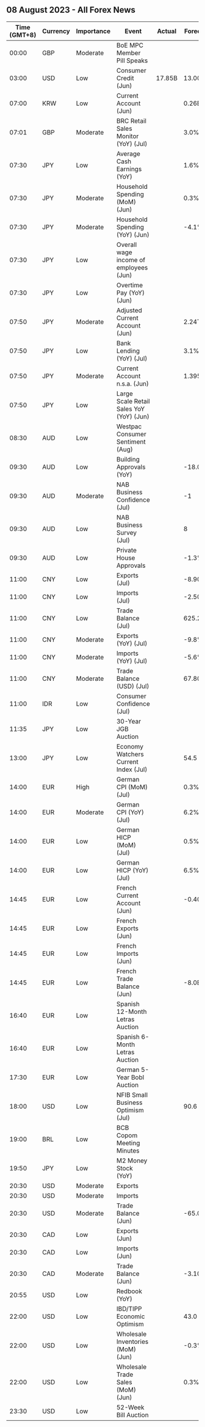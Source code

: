## 08 August 2023 - All Forex News

| Time (GMT+8) | Currency | Importance | Event | Actual | Forecast | Previous |
|------|----------|------------|-------|--------|----------|----------|
| 00:00 | GBP | Moderate | BoE MPC Member Pill Speaks |  |  |  |
| 03:00 | USD | Low | Consumer Credit (Jun) | 17.85B | 13.00B | 9.46B |
| 07:00 | KRW | Low | Current Account (Jun) |  | 0.26B | 1.93B |
| 07:01 | GBP | Moderate | BRC Retail Sales Monitor (YoY) (Jul) |  | 3.0% | 4.2% |
| 07:30 | JPY | Low | Average Cash Earnings (YoY) |  | 1.6% | 2.5% |
| 07:30 | JPY | Moderate | Household Spending (MoM) (Jun) |  | 0.3% | -1.1% |
| 07:30 | JPY | Moderate | Household Spending (YoY) (Jun) |  | -4.1% | -4.0% |
| 07:30 | JPY | Low | Overall wage income of employees (Jun) |  |  | 2.9% |
| 07:30 | JPY | Low | Overtime Pay (YoY) (Jun) |  |  | 0.50% |
| 07:50 | JPY | Moderate | Adjusted Current Account (Jun) |  | 2.24T | 1.70T |
| 07:50 | JPY | Low | Bank Lending (YoY) (Jul) |  | 3.1% | 3.2% |
| 07:50 | JPY | Moderate | Current Account n.s.a. (Jun) |  | 1.395T | 1.862T |
| 07:50 | JPY | Low | Large Scale Retail Sales YoY (YoY) (Jun) |  |  | 4.0% |
| 08:30 | AUD | Low | Westpac Consumer Sentiment (Aug) |  |  | 2.7% |
| 09:30 | AUD | Low | Building Approvals (YoY) |  | -18.00% | -9.80% |
| 09:30 | AUD | Moderate | NAB Business Confidence (Jul) |  | -1 | 0 |
| 09:30 | AUD | Low | NAB Business Survey (Jul) |  | 8 | 9 |
| 09:30 | AUD | Low | Private House Approvals |  | -1.3% | 0.8% |
| 11:00 | CNY | Low | Exports (Jul) |  | -8.90M | -8.30M |
| 11:00 | CNY | Low | Imports (Jul) |  | -2.50M | -2.60M |
| 11:00 | CNY | Low | Trade Balance (Jul) |  | 625.25M | 491.25M |
| 11:00 | CNY | Moderate | Exports (YoY) (Jul) |  | -9.8% | -12.4% |
| 11:00 | CNY | Moderate | Imports (YoY) (Jul) |  | -5.6% | -6.8% |
| 11:00 | CNY | Moderate | Trade Balance (USD) (Jul) |  | 67.80B | 70.62B |
| 11:00 | IDR | Low | Consumer Confidence (Jul) |  |  | 127.1 |
| 11:35 | JPY | Low | 30-Year JGB Auction |  |  | 1.222% |
| 13:00 | JPY | Low | Economy Watchers Current Index (Jul) |  | 54.5 | 53.6 |
| 14:00 | EUR | High | German CPI (MoM) (Jul) |  | 0.3% | 0.3% |
| 14:00 | EUR | Moderate | German CPI (YoY) (Jul) |  | 6.2% | 6.4% |
| 14:00 | EUR | Low | German HICP (MoM) (Jul) |  | 0.5% | 0.4% |
| 14:00 | EUR | Low | German HICP (YoY) (Jul) |  | 6.5% | 6.8% |
| 14:45 | EUR | Low | French Current Account (Jun) |  | -0.40B | -0.70B |
| 14:45 | EUR | Low | French Exports (Jun) |  |  | 52.3B |
| 14:45 | EUR | Low | French Imports (Jun) |  |  | 60.8B |
| 14:45 | EUR | Low | French Trade Balance (Jun) |  | -8.0B | -8.4B |
| 16:40 | EUR | Low | Spanish 12-Month Letras Auction |  |  | 3.775% |
| 16:40 | EUR | Low | Spanish 6-Month Letras Auction |  |  | 3.599% |
| 17:30 | EUR | Low | German 5-Year Bobl Auction |  |  | 2.710% |
| 18:00 | USD | Low | NFIB Small Business Optimism (Jul) |  | 90.6 | 91.0 |
| 19:00 | BRL | Low | BCB Copom Meeting Minutes |  |  |  |
| 19:50 | JPY | Low | M2 Money Stock (YoY) |  |  | 2.6% |
| 20:30 | USD | Moderate | Exports |  |  | 247.10B |
| 20:30 | USD | Moderate | Imports |  |  | 316.10B |
| 20:30 | USD | Moderate | Trade Balance (Jun) |  | -65.00B | -69.00B |
| 20:30 | CAD | Low | Exports (Jun) |  |  | 61.53B |
| 20:30 | CAD | Low | Imports (Jun) |  |  | 64.97B |
| 20:30 | CAD | Moderate | Trade Balance (Jun) |  | -3.10B | -3.44B |
| 20:55 | USD | Low | Redbook (YoY) |  |  | 0.1% |
| 22:00 | USD | Low | IBD/TIPP Economic Optimism |  | 43.0 | 41.3 |
| 22:00 | USD | Low | Wholesale Inventories (MoM) (Jun) |  | -0.3% | -0.3% |
| 22:00 | USD | Low | Wholesale Trade Sales (MoM) (Jun) |  | 0.3% | -0.2% |
| 23:30 | USD | Low | 52-Week Bill Auction |  |  | 5.130% |
